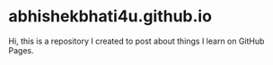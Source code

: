 # abhishekbhati4u.github.io
Hi, this is a repository I created to post about things I learn on GitHub Pages.
